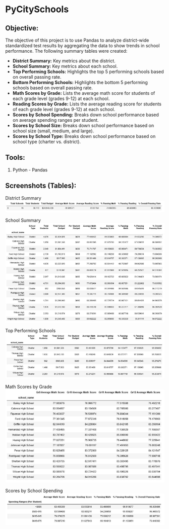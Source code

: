 # PyCitySchools

## **Objective:**
The objective of this project is to use Pandas to analyze district-wide standardized test results by aggregating the data to show trends in school performance. The following summary tables were created: 

* **District Summary:** Key metrics about the district.
* **School Summary:** Key metrics about each school.
* **Top Performing Schools:** Highlights the top 5 performing schools based on overall passing rate.
* **Bottom Performing Schools:** Highlights the bottom 5 performing schools based on overall passing rate.
* **Math Scores by Grade:** Lists the average math score for students of each grade level (grades 9-12) at each school.
* **Reading Scores by Grade:** Lists the average reading score for students of each grade level (grades 9-12) at each school.
* **Scores by School Spending:** Breaks down school performance based on average spending ranges per student.
* **Scores by School Size:** Breaks down school performance based on school size (small, medium, and large).
* **Scores by School Type:** Breaks down school performance based on school type (charter vs. district).

## **Tools:**
1. Python -  Pandas

## **Screenshots (Tables):**
District Summary
![screenshot1.jpg](Images/table_screenshot1.JPG)

School Summary
![screenshot2.jpg](Images/table_screenshot2.JPG)

Top Performing Schools
![screenshot3.jpg](Images/table_screenshot3.JPG)

Math Scores by Grade
![screenshot5.jpg](Images/table_screenshot4.JPG)

Scores by School Spending
![screenshot6.jpg](Images/table_screenshot5.JPG)
